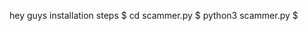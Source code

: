 hey guys 
installation steps
         $ cd scammer.py
         $ python3 scammer.py
         $ 
     
